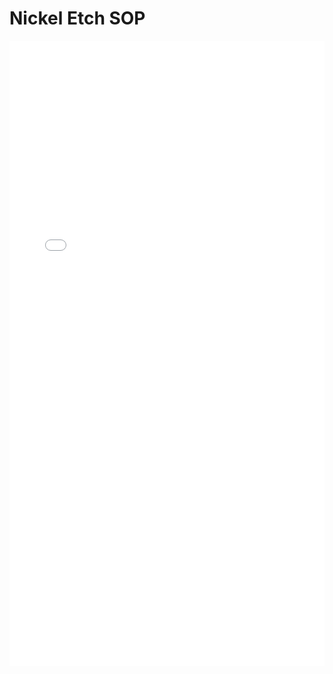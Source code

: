 # Nickel Etch SOP

<iframe src="/nanodocs-staff/assets/pdfjs/web/viewer.html?file=/nanodocs-staff/assets/pdfs/Nickel_Etch_SOP.pdf"
        width="100%" height="1000px" style="border: none;"></iframe>